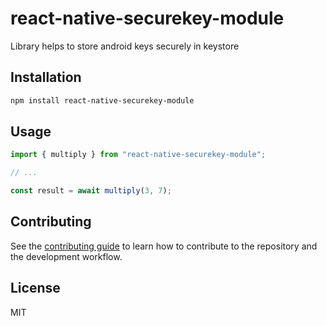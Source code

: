 # react-native-securekey-module

 Library helps to store android keys securely in keystore

## Installation

```sh
npm install react-native-securekey-module
```

## Usage

```js
import { multiply } from "react-native-securekey-module";

// ...

const result = await multiply(3, 7);
```

## Contributing

See the [contributing guide](CONTRIBUTING.md) to learn how to contribute to the repository and the development workflow.

## License

MIT
